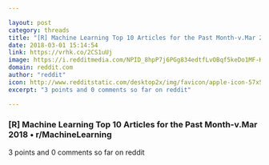 ```yaml
---

layout: post
category: threads
title: "[R] Machine Learning Top 10 Articles for the Past Month-v.Mar 2018"
date: 2018-03-01 15:14:54
link: https://vrhk.co/2CS1uUj
image: https://i.redditmedia.com/NPID_8hpP7j6PGg834edtfLvOBqf5keDo1MF-KJJIkk.jpg?w=320&s=2d229ce3105e5f5df5311c6e67d6f766
domain: reddit.com
author: "reddit"
icon: http://www.redditstatic.com/desktop2x/img/favicon/apple-icon-57x57.png
excerpt: "3 points and 0 comments so far on reddit"

---
```


### [R] Machine Learning Top 10 Articles for the Past Month-v.Mar 2018 • r/MachineLearning

3 points and 0 comments so far on reddit